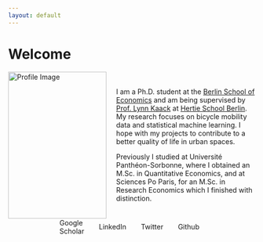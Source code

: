 ```yaml
---
layout: default
---
```

# Welcome

<div style="display: flex; align-items: center;">
    <img src="assets/KaiserSilke_profil.JPG" alt="Profile Image" width="200" height="300" style="margin-right: 20px;">
    <div>
        <p>
            I am a Ph.D. student at the <a href="https://berlinschoolofeconomics.de/home">Berlin School of Economics</a>  and am being supervised by
            <a href="https://lynnkaack.com/index.html">Prof. Lynn Kaack</a> at
            <a href="https://www.hertie-school.org/en/datasciencelab/people/profile/person/kaiser">Hertie School Berlin</a>.
            My research focuses on bicycle mobility data and statistical machine learning. I hope with my projects
            to contribute to a better quality of life in urban spaces.
        </p>
        <p>
            Previously I studied at Université Panthéon-Sorbonne, where I obtained an M.Sc. in Quantitative Economics,
            and at Sciences Po Paris, for an M.Sc. in Research Economics which I finished with distinction.
        </p>
    </div>
</div>

<div class="icon-links">
  
  <a href="https://scholar.google.de/citations?user=gcnnM8IAAAAJ&hl=de&oi=sra">
    <i class="fa fa-graduation-cap"></i> Google Scholar
  </a>

  <a href="https://linkedin.com/in/silke-kaiser">
    <i class="fa fa-linkedin"></i> LinkedIn
  </a>

  <a href="https://twitter.com/S_K_Kaiser">
    <i class="fa fa-twitter"></i> Twitter
  </a>

  <a href="https://github.com/silkekaiser">
    <i class="fa fa-github"></i> Github
  </a>
</div>

<style>
  .icon-links {
    display: flex;
    justify-content: center; /* Center the links horizontally */
    align-items: center;
    max-width: 300px;
    margin: 0 auto;
  }

  .icon-links a {
    text-decoration: none;
    margin-right: 20px; /* Add spacing between links */
    display: flex;
    align-items: center;
  }

  .icon-links i {
    margin-right: 10px;
  }
</style>
